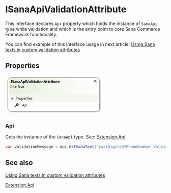 ﻿# ISanaApiValidationAttribute

This interface declares `Api` property which holds the instance of `SanaApi` type while validation and which is the entry point to core Sana Commerce Framework functionality.

You can find example of this interface usage in next article: [Using Sana texts in custom validation attributes](../how-to/sana-texts-in-validation-attributes.md)

## Properties

![Diagram](img/sana-api-validation-attribute/diagram.png)

### Api

Gets the instance of the `SanaApi` type. See: [Extension.Api](extension-api.md).

```cs
var validationMessage = Api.GetSanaText("LastDigitsOfPhoneNumber_ValidationMessage", "The last digits of your phone are incorrect.");
```

## See also

[Using Sana texts in custom validation attributes](../how-to/sana-texts-in-validation-attributes.md)

[Extension.Api](extension-api.md)